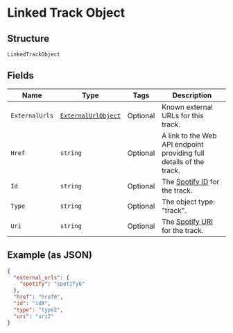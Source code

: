 
# Linked Track Object

## Structure

`LinkedTrackObject`

## Fields

| Name | Type | Tags | Description |
|  --- | --- | --- | --- |
| `ExternalUrls` | [`ExternalUrlObject`](../../doc/models/external-url-object.md) | Optional | Known external URLs for this track. |
| `Href` | `string` | Optional | A link to the Web API endpoint providing full details of the track. |
| `Id` | `string` | Optional | The [Spotify ID](/documentation/web-api/concepts/spotify-uris-ids) for the track. |
| `Type` | `string` | Optional | The object type: "track". |
| `Uri` | `string` | Optional | The [Spotify URI](/documentation/web-api/concepts/spotify-uris-ids) for the track. |

## Example (as JSON)

```json
{
  "external_urls": {
    "spotify": "spotify6"
  },
  "href": "href0",
  "id": "id8",
  "type": "type2",
  "uri": "uri2"
}
```

